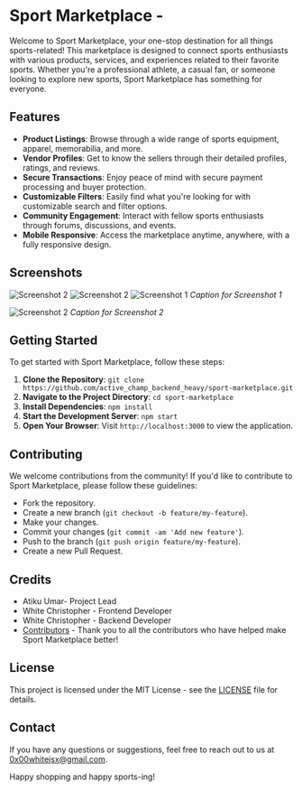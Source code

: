 # Sport Marketplace - 

Welcome to Sport Marketplace, your one-stop destination for all things sports-related! This marketplace is designed to connect sports enthusiasts with various products, services, and experiences related to their favorite sports. Whether you're a professional athlete, a casual fan, or someone looking to explore new sports, Sport Marketplace has something for everyone.

## Features

- **Product Listings**: Browse through a wide range of sports equipment, apparel, memorabilia, and more.
- **Vendor Profiles**: Get to know the sellers through their detailed profiles, ratings, and reviews.
- **Secure Transactions**: Enjoy peace of mind with secure payment processing and buyer protection.
- **Customizable Filters**: Easily find what you're looking for with customizable search and filter options.
- **Community Engagement**: Interact with fellow sports enthusiasts through forums, discussions, and events.
- **Mobile Responsive**: Access the marketplace anytime, anywhere, with a fully responsive design.

## Screenshots

![Screenshot 2](img/1.png)
![Screenshot 2](img/2.png)
![Screenshot 1](img/3.png)
*Caption for Screenshot 1*

![Screenshot 2](img/4.png)
*Caption for Screenshot 2*

## Getting Started

To get started with Sport Marketplace, follow these steps:

1. **Clone the Repository**: `git clone https://github.com/active_champ_backend_heavy/sport-marketplace.git`
2. **Navigate to the Project Directory**: `cd sport-marketplace`
3. **Install Dependencies**: `npm install`
4. **Start the Development Server**: `npm start`
5. **Open Your Browser**: Visit `http://localhost:3000` to view the application.

## Contributing

We welcome contributions from the community! If you'd like to contribute to Sport Marketplace, please follow these guidelines:

- Fork the repository.
- Create a new branch (`git checkout -b feature/my-feature`).
- Make your changes.
- Commit your changes (`git commit -am 'Add new feature'`).
- Push to the branch (`git push origin feature/my-feature`).
- Create a new Pull Request.

## Credits

- Atiku Umar- Project Lead
- White Christopher - Frontend Developer
-  White Christopher - Backend Developer
- [Contributors](CONTRIBUTORS.md) - Thank you to all the contributors who have helped make Sport Marketplace better!

## License

This project is licensed under the MIT License - see the [LICENSE](LICENSE) file for details.

## Contact

If you have any questions or suggestions, feel free to reach out to us at [0x00whitejsx@gmail.com](mailto:0x00whitejsx@gmail.com).

Happy shopping and happy sports-ing!
